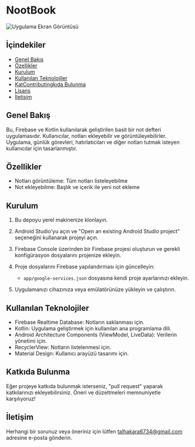# NootBook


![Uygulama Ekran Görüntüsü](screenshot.png)

## İçindekiler

- [Genel Bakış](#genel-bakış)
- [Özellikler](#özellikler)
- [Kurulum](#kurulum)
- [Kullanılan Teknolojiler](#kullanılan-teknolojiler)
- [KatContributingkıda Bulunma](#katkıda-bulunma)
- [Lisans](#lisans)
- [İletişim](#iletişim)

## Genel Bakış

Bu, Firebase ve Kotlin kullanılarak geliştirilen basit bir not defteri uygulamasıdır. Kullanıcılar, notları ekleyebilir ve görüntüleyebilirler.  Uygulama, günlük görevleri, hatırlatıcıları ve diğer notları tutmak isteyen kullanıcılar için tasarlanmıştır.

## Özellikler

- Notları görüntüleme: Tüm notları listeleyebilme
- Not ekleyebilme: Başlık ve içerik ile yeni not ekleme


## Kurulum

1. Bu depoyu yerel makinenize klonlayın.
2. Android Studio'yu açın ve "Open an existing Android Studio project" seçeneğini kullanarak projeyi açın.

3. Firebase Console üzerinden bir Firebase projesi oluşturun ve gerekli konfigürasyon dosyalarını projenize ekleyin.

4. Proje dosyalarını Firebase yapılandırması için güncelleyin:
   - `app/google-services.json` dosyasına kendi proje ayarlarınızı ekleyin.

5. Uygulamanızı cihazınıza veya emülatörünüze yükleyin ve çalıştırın.

## Kullanılan Teknolojiler

- Firebase Realtime Database: Notların saklanması için.
- Kotlin: Uygulama geliştirmek için kullanılan ana programlama dili.
- Android Architecture Components (ViewModel, LiveData): Verilerin yönetimi için.
- RecyclerView: Notların listelenmesi için.
- Material Design: Kullanıcı arayüzü tasarımı için.

## Katkıda Bulunma

Eğer projeye katkıda bulunmak isterseniz, "pull request" yaparak katkılarınızı ekleyebilirsiniz. Öneri ve düzeltmeleri memnuniyetle karşılıyoruz!



## İletişim

Herhangi bir sorunuz veya öneriniz için lütfen talhakara6734@gmail.com adresine e-posta gönderin.


